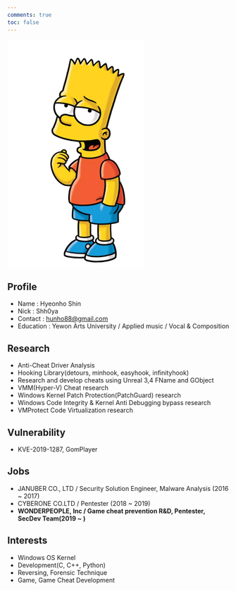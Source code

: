 ```yaml
---
comments: true
toc: false
---
```

<script>$("#tg-sb-sidebar").toggle();</script>
<img src="https://github.com/Shh0ya/shh0ya.github.io/blob/master/images/about.png?raw=true">

## Profile

- Name : Hyeonho Shin
- Nick : Shh0ya
- Contact : hunho88@gmail.com
- Education : Yewon Arts University / Applied music / Vocal & Composition



## Research

- Anti-Cheat Driver Analysis
- Hooking Library(detours, minhook, easyhook, infinityhook) 
- Research and develop cheats using Unreal 3,4 FName and GObject
- VMM(Hyper-V) Cheat research
- Windows Kernel Patch Protection(PatchGuard) research
- Windows Code Integrity & Kernel Anti Debugging bypass research
- VMProtect Code Virtualization research



## Vulnerability

- KVE-2019-1287, GomPlayer



## Jobs

- JANUBER CO., LTD / Security Solution Engineer, Malware Analysis (2016 ~ 2017)
- CYBERONE CO.LTD / Pentester (2018 ~ 2019)
- **WONDERPEOPLE, Inc / Game cheat prevention R&D, Pentester, SecDev Team(2019 ~ )**



## Interests

- Windows OS Kernel
- Development(C, C++, Python)
- Reversing, Forensic Technique
- Game, Game Cheat Development